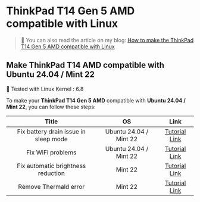 # ThinkPad T14 Gen 5 AMD compatible with Linux

> 📝 You can also read the article on my blog:
[How to make the ThinkPad T14 Gen 5 AMD compatible with Linux](https://www.damian-freelance.com/blog/how-to-make-the-thinkpad-t14-gen-5-amd-compatible-with-linux)

## Make ThinkPad T14 AMD compatible with Ubuntu 24.04 / Mint 22

🐧 Tested with Linux Kernel : 6.8

To make your **ThinkPad T14 Gen 5 AMD** compatible with **Ubuntu 24.04 / Mint 22**, you can follow these steps:

| Title | OS | Link |
|:---:|:---:|:---:|
| Fix battery drain issue in sleep mode | Ubuntu 24.04 / Mint 22 | [Tutorial Link](https://github.com/s-damian/thinkpad-t14-gen-5-amd-linux/blob/main/ubuntu-24-04/fix-battery-drain-issue-in-sleep-mode.md) |
| Fix WiFi problems | Ubuntu 24.04 / Mint 22 | [Tutorial Link](https://github.com/s-damian/thinkpad-t14-gen-5-amd-linux/blob/main/ubuntu-24-04/fix-wifi.md) |
| Fix automatic brightness reduction | Mint 22 | [Tutorial Link](https://github.com/s-damian/thinkpad-t14-gen-5-amd-linux/blob/main/mint-22/fix-automatic-brightness-reduction.md) |
| Remove Thermald error | Mint 22 | [Tutorial Link](https://github.com/s-damian/thinkpad-t14-gen-5-amd-linux/blob/main/mint-22/remove-thermald.md) |